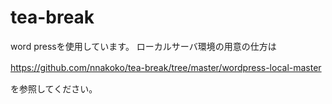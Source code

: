 # tea-break
word pressを使用しています。
ローカルサーバ環境の用意の仕方は　

https://github.com/nnakoko/tea-break/tree/master/wordpress-local-master
　
 
を参照してください。
